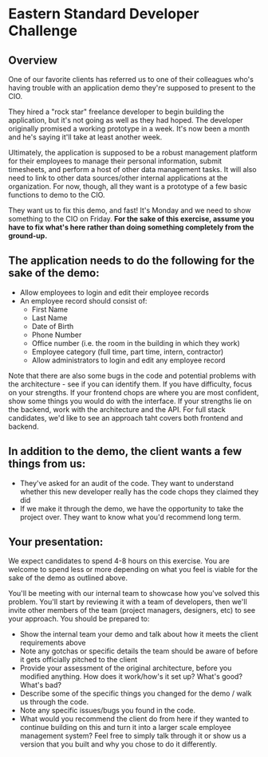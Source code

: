 # Eastern Standard Developer Challenge

## Overview

One of our favorite clients has referred us to one of their colleagues who's having trouble with an application demo they're supposed to present to the CIO.

They hired a "rock star" freelance developer to begin building the application, but it's not going as well as they had hoped. The developer originally promised a working prototype in a week. It's now been a month and he's saying it'll take at least another week.

Ultimately, the application is supposed to be a robust management platform for their employees to manage their personal information, submit timesheets, and perform a host of other data management tasks. It will also need to link to other data sources/other internal applications at the organization. For now, though, all they want is a prototype of a few basic functions to demo to the CIO.

They want us to fix this demo, and fast! It's Monday and we need to show something to the CIO on Friday. __For the sake of this exercise, assume you have to fix what's here rather than doing something completely from the ground-up.__

## The application needs to do the following for the sake of the demo:
* Allow employees to login and edit their employee records
* An employee record should consist of:
  * First Name
  * Last Name
  * Date of Birth
  * Phone Number
  * Office number (i.e. the room in the building in which they work)
  * Employee category (full time, part time, intern, contractor)
  * Allow administrators to login and edit any employee record

Note that there are also some bugs in the code and potential problems with the architecture - see if you can identify them.
If you have difficulty, focus on your strengths. If your frontend chops are where you are most confident, show some things you would do with the interface. If your strengths lie on the backend, work with the architecture and the API. For full stack candidates, we'd like to see an approach taht covers both frontend and backend.

## In addition to the demo, the client wants a few things from us:
* They've asked for an audit of the code. They want to understand whether this new developer really has the code chops they claimed they did
* If we make it through the demo, we have the opportunity to take the project over. They want to know what you'd recommend long term. 

## Your presentation:

We expect candidates to spend 4-8 hours on this exercise. You are welcome to spend less or more depending on what you feel is viable for the sake of the demo as outlined above. 

You'll be meeting with our internal team to showcase how you've solved this problem. You'll start by reviewing it with a team of developers, then we'll invite other members of the team (project managers, designers, etc) to see your approach. You should be prepared to:

* Show the internal team your demo and talk about how it meets the client requirements above
* Note any gotchas or specific details the team should be aware of before it gets officially pitched to the client
* Provide your assessment of the original architecture, before you modified anything. How does it work/how's it set up? What's good? What's bad? 
* Describe some of the specific things you changed for the demo / walk us through the code. 
* Note any specific issues/bugs you found in the code.
* What would you recommend the client do from here if they wanted to continue building on this and turn it into a larger scale employee management system? Feel free to simply talk through it or show us a version that you built and why you chose to do it differently.


